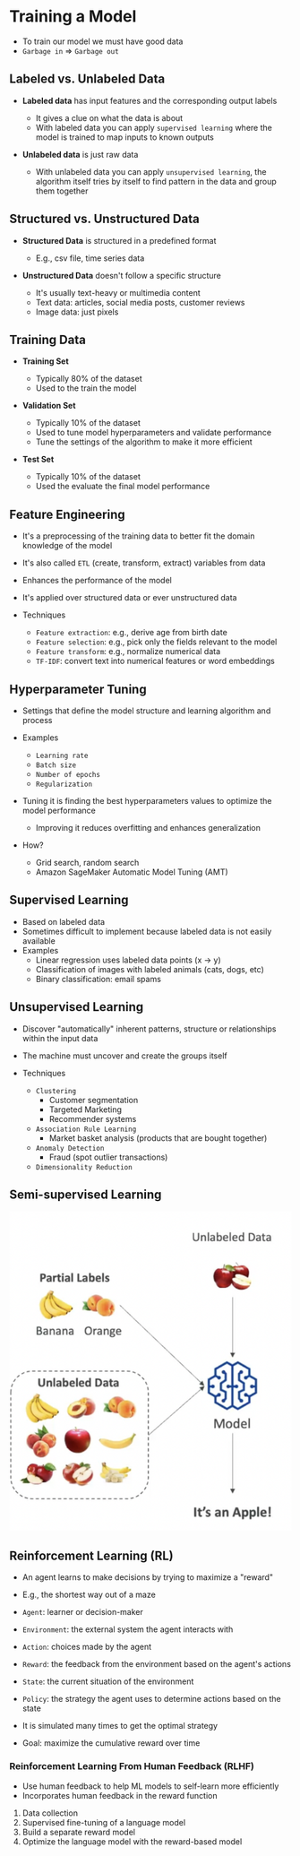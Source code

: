 # Training a Model

- To train our model we must have good data
- `Garbage in` => `Garbage out`

## Labeled vs. Unlabeled Data

- **Labeled data** has input features and the corresponding output labels
  - It gives a clue on what the data is about
  - With labeled data you can apply `supervised learning` where the model is trained to map inputs to known outputs

- **Unlabeled data** is just raw data
  - With unlabeled data you can apply `unsupervised learning`, the algorithm itself tries by itself to find pattern in the data and group them together

## Structured vs. Unstructured Data

- **Structured Data** is structured in a predefined format
  - E.g., csv file, time series data

- **Unstructured Data** doesn't follow a specific structure
  - It's usually text-heavy or multimedia content
  - Text data: articles, social media posts, customer reviews
  - Image data: just pixels

## Training Data

- **Training Set**
  - Typically 80% of the dataset
  - Used to the train the model

- **Validation Set**
  - Typically 10% of the dataset
  - Used to tune model hyperparameters and validate performance
  - Tune the settings of the algorithm to make it more efficient

- **Test Set**
  - Typically 10% of the dataset
  - Used the evaluate the final model performance

## Feature Engineering

- It's a preprocessing of the training data to better fit the domain knowledge of the model
- It's also called `ETL` (create, transform, extract) variables from data
- Enhances the performance of the model
- It's applied over structured data or ever unstructured data

- Techniques
  - `Feature extraction`: e.g., derive age from birth date
  - `Feature selection`: e.g., pick only the fields relevant to the model
  - `Feature transform`: e.g., normalize numerical data
  - `TF-IDF`: convert text into numerical features or word embeddings

## Hyperparameter Tuning

- Settings that define the model structure and learning algorithm and process
- Examples
  - `Learning rate`
  - `Batch size`
  - `Number of epochs`
  - `Regularization`

- Tuning it is finding the best hyperparameters values to optimize the model performance
  - Improving it reduces overfitting and enhances generalization

- How?
  - Grid search, random search
  - Amazon SageMaker Automatic Model Tuning (AMT)

## Supervised Learning

- Based on labeled data
- Sometimes difficult to implement because labeled data is not easily available
- Examples
  - Linear regression uses labeled data points (x -> y)
  - Classification of images with labeled animals (cats, dogs, etc)
  - Binary classification: email spams

## Unsupervised Learning

- Discover "automatically" inherent patterns, structure or relationships within the input data
- The machine must uncover and create the groups itself

- Techniques
  - `Clustering`
    - Customer segmentation
    - Targeted Marketing
    - Recommender systems
  - `Association Rule Learning`
    - Market basket analysis (products that are bought together)
  - `Anomaly Detection`
    - Fraud (spot outlier transactions)
  - `Dimensionality Reduction`

## Semi-supervised Learning

![Semi-supervised Learning](.images/semi-supervised-learning.png)

## Reinforcement Learning (RL)

- An agent learns to make decisions by trying to maximize a "reward"
- E.g., the shortest way out of a maze

- `Agent`: learner or decision-maker
- `Environment`: the external system the agent interacts with
- `Action`: choices made by the agent
- `Reward`: the feedback from the environment based on the agent's actions
- `State`: the current situation of the environment
- `Policy`: the strategy the agent uses to determine actions based on the state

- It is simulated many times to get the optimal strategy
- Goal: maximize the cumulative reward over time

### Reinforcement Learning From Human Feedback (RLHF)

- Use human feedback to help ML models to self-learn more efficiently
- Incorporates human feedback in the reward function

1. Data collection
1. Supervised fine-tuning of a language model
1. Build a separate reward model
1. Optimize the language model with the reward-based model
